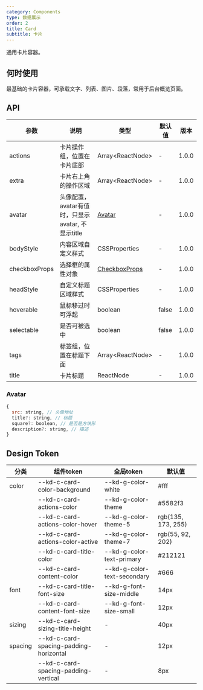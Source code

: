 ```yaml
---
category: Components
type: 数据展示
order: 2
title: Card
subtitle: 卡片
---
```


通用卡片容器。

## 何时使用

最基础的卡片容器，可承载文字、列表、图片、段落，常用于后台概览页面。

## API

| 参数 | 说明 | 类型 | 默认值 | 版本 |
| --- | --- | --- | --- | --- |
| actions | 卡片操作组，位置在卡片底部 | Array&lt;ReactNode> | - | 1.0.0 |
| extra | 卡片右上角的操作区域 | Array&lt;ReactNode> | - | 1.0.0 |
| avatar | 头像配置，avatar有值时，只显示avatar, 不显示title | [Avatar](#Avatar) | - | 1.0.0 |
| bodyStyle | 内容区域自定义样式 | CSSProperties | - | 1.0.0 |
| checkboxProps | 选择框的属性对象 | [CheckboxProps](/components/checkbox/#API) | - | 1.0.0 |
| headStyle | 自定义标题区域样式 | CSSProperties | - | 1.0.0 |
| hoverable | 鼠标移过时可浮起 | boolean | false | 1.0.0 |
| selectable | 是否可被选中 | boolean | false | 1.0.0 |
| tags | 标签组，位置在标题下面 | Array&lt;ReactNode> | - | 1.0.0 |
| title | 卡片标题 | ReactNode | - | 1.0.0 |

### Avatar
```js
{
  src: string, // 头像地址
  title?: string, // 标题
  square?: boolean, // 是否是方块形
  description?: string, // 描述
}
```

## Design Token

| 分类 | 组件token | 全局token | 默认值 |
| --- | --- | --- | --- |
| color | --kd-c-card-color-background | --kd-g-color-white | #fff |
|  | --kd-c-card-actions-color | --kd-g-color-theme | #5582f3 |
|  | --kd-c-card-actions-color-hover | --kd-g-color-theme-5 | rgb(135, 173, 255) |
|  | --kd-c-card-actions-color-active | --kd-g-color-theme-7 | rgb(55, 92, 202) |
|  | --kd-c-card-title-color | --kd-g-color-text-primary | #212121 |
|  | --kd-c-card-content-color | --kd-g-color-text-secondary | #666 |
| font | --kd-c-card-title-font-size | --kd-g-font-size-middle | 14px |
|  | --kd-c-card-content-font-size | --kd-g-font-size-small | 12px |
| sizing | --kd-c-card-sizing-title-height | - | 40px |
| spacing | --kd-c-card-spacing-padding-horizontal | - | 12px |
|  | --kd-c-card-spacing-padding-vertical | - | 8px |
